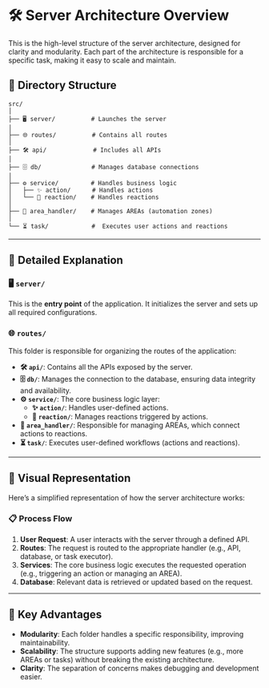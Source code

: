 # 🛠️ **Server Architecture Overview**

This is the high-level structure of the server architecture, designed for clarity and modularity. Each part of the architecture is responsible for a specific task, making it easy to scale and maintain.  

## 🌲 **Directory Structure**
```
src/
│
├── 🖥️ server/          # Launches the server
│
├── 🌐 routes/          # Contains all routes
│
├── 🛠️ api/             # Includes all APIs
│
├── 🗄️ db/              # Manages database connections
│
├── ⚙️ service/         # Handles business logic
│   ├── ✨ action/      # Handles actions
│   └── 🔁 reaction/    # Handles reactions
│
├── 🧩 area_handler/    # Manages AREAs (automation zones)
│
└── ⏳ task/            #  Executes user actions and reactions
```
---

## 📂 **Detailed Explanation**

### 🖥️ `server/`  
This is the **entry point** of the application. It initializes the server and sets up all required configurations.

### 🌐 `routes/`  

This folder is responsible for organizing the routes of the application:  
- **🛠️ `api/`**: Contains all the APIs exposed by the server.  
- **🗄️ `db/`**: Manages the connection to the database, ensuring data integrity and availability.  
- **⚙️ `service/`**: The core business logic layer:  
  - **✨ `action/`**: Handles user-defined actions.  
  - **🔁 `reaction/`**: Manages reactions triggered by actions.  
- **🧩 `area_handler/`**: Responsible for managing AREAs, which connect actions to reactions.  
- **⏳ `task/`**: Executes user-defined workflows (actions and reactions).  

---

## 📐 **Visual Representation**

Here’s a simplified representation of how the server architecture works:


### 📋 **Process Flow**
1. **User Request**: A user interacts with the server through a defined API.  
2. **Routes**: The request is routed to the appropriate handler (e.g., API, database, or task executor).  
3. **Services**: The core business logic executes the requested operation (e.g., triggering an action or managing an AREA).  
4. **Database**: Relevant data is retrieved or updated based on the request.

---

## 🎯 **Key Advantages**
- **Modularity**: Each folder handles a specific responsibility, improving maintainability.  
- **Scalability**: The structure supports adding new features (e.g., more AREAs or tasks) without breaking the existing architecture.  
- **Clarity**: The separation of concerns makes debugging and development easier.  
